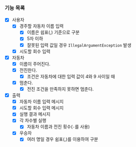 ### 기능 목록

- [x] 사용자
    - [x] 경주할 자동차 이름 입력
        - [x] 이름은 쉽표(,) 기준으로 구분
        - [x] 5자 이하
        - [x] 잘못된 입력 값일 경우 `IllegalArgumentException` 발생
    - [x] 시도할 회수 입력
- [x] 자동차
    - [x] 이름이 주어진다.
    - [x] 전진한다.
        - [x] 조건은 자동차에 대한 입력 값이 4와 9 사이일 때
    - [x] 멈춘다.
        - [x] 전진 조건을 만족하지 못하면 멈춘다.
- [x]  출력
    - [x] 자동차 이름 입력 메시지
    - [x] 시도할 회수 입력 메시지
    - [x] 실행 결과 메시지
    - [x] 각 차수별 실행
        - [x] 자동차 이름과 전진 횟수(`-`를 사용)
    - [x] 우승자
        - [x] 여러 명일 경우 쉼표(,)를 이용하여 구분
